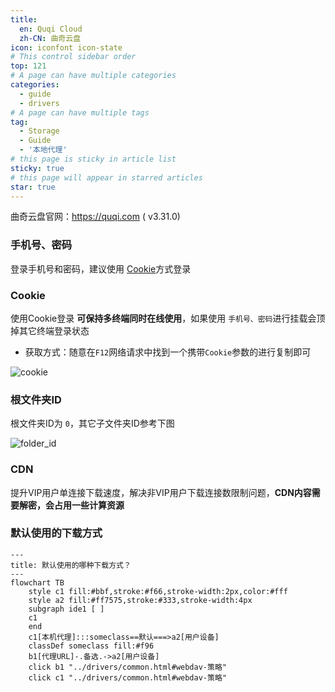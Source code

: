 ```yaml
---
title:
  en: Quqi Cloud
  zh-CN: 曲奇云盘
icon: iconfont icon-state
# This control sidebar order
top: 121
# A page can have multiple categories
categories:
  - guide
  - drivers
# A page can have multiple tags
tag:
  - Storage
  - Guide
  - '本地代理'
# this page is sticky in article list
sticky: true
# this page will appear in starred articles
star: true
---
```


<!--@include: @/snippets/reverse-tip.md-->

曲奇云盘官网：https://quqi.com ( v3.31.0)

### 手机号、密码

登录手机号和密码，建议使用 [Cookie](#cookie)方式登录

### Cookie

使用Cookie登录 **可保持多终端同时在线使用**，如果使用 `手机号、密码`进行挂载会顶掉其它终端登录状态

- 获取方式：随意在`F12`网络请求中找到一个携带`Cookie`参数的进行复制即可

![cookie](/img/drivers/quqi/quqi_cookie.png)

### 根文件夹ID

根文件夹ID为 `0`，其它子文件夹ID参考下图

![folder_id](/img/drivers/quqi/quqi_folder_id.png)

### CDN

提升VIP用户单连接下载速度，解决非VIP用户下载连接数限制问题，**CDN内容需要解密，会占用一些计算资源**

### 默认使用的下载方式

```mermaid
---
title: 默认使用的哪种下载方式？
---
flowchart TB
    style c1 fill:#bbf,stroke:#f66,stroke-width:2px,color:#fff
    style a2 fill:#ff7575,stroke:#333,stroke-width:4px
    subgraph ide1 [ ]
    c1
    end
    c1[本机代理]:::someclass==默认===>a2[用户设备]
    classDef someclass fill:#f96
    b1[代理URL]-.备选.->a2[用户设备]
    click b1 "../drivers/common.html#webdav-策略"
    click c1 "../drivers/common.html#webdav-策略"
```
